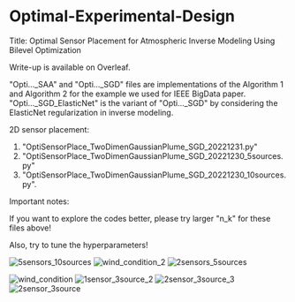 # Optimal-Experimental-Design
Title: Optimal Sensor Placement for Atmospheric Inverse Modeling Using Bilevel Optimization

Write-up is available on Overleaf.

"Opti..._SAA" and "Opti..._SGD" files are implementations of the Algorithm 1 and Algorithm 2 for the example we used for IEEE BigData paper.
"Opti..._SGD_ElasticNet" is the variant of "Opti..._SGD" by considering the ElasticNet regularization in inverse modeling.

2D sensor placement: 
  1. "OptiSensorPlace_TwoDimenGaussianPlume_SGD_20221231.py"
  2. "OptiSensorPlace_TwoDimenGaussianPlume_SGD_20221230_5sources.py"
  3. "OptiSensorPlace_TwoDimenGaussianPlume_SGD_20221230_10sources.py".
 
 Important notes:
 
 If you want to explore the codes better, please try larger "n_k" for these files above!
 
 Also, try to tune the hyperparameters!

![5sensors_10sources](https://user-images.githubusercontent.com/64560217/210156609-ad5dd748-aab5-457c-acdf-2d1a0480afda.png)
![wind_condition_2](https://user-images.githubusercontent.com/64560217/210156613-7aed93be-f437-4d9c-87d4-31d6f3090710.png)
![2sensors_5sources](https://user-images.githubusercontent.com/64560217/210156618-f63cb24b-bb61-450d-b7e1-58ab24e5349b.png)

![wind_condition](https://user-images.githubusercontent.com/64560217/210129164-45291eb7-0bf2-49d6-8511-a3908987c6c7.png)
![1sensor_3source_2](https://user-images.githubusercontent.com/64560217/210128081-a7c2d964-96a8-4052-ac6a-abcfdccd1f0f.png)
![2sensor_3source_3](https://user-images.githubusercontent.com/64560217/210128035-c014dff8-cd41-4c9e-91a1-cf80b6ff332a.png)
![2sensor_3source](https://user-images.githubusercontent.com/64560217/210128046-5f6613e0-b8ce-452c-b3a1-c0b2e5e1f796.png)


